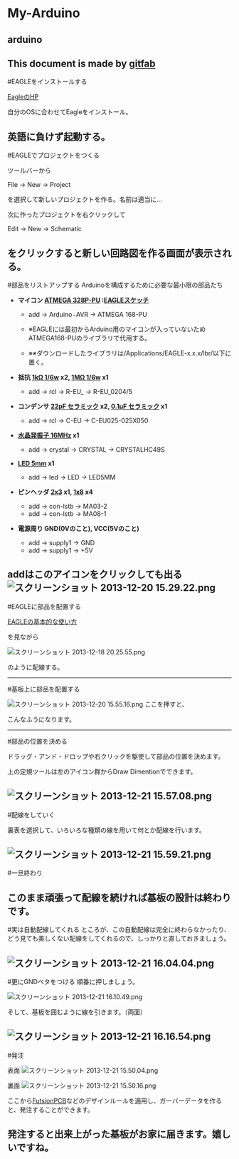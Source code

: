 # My-Arduino
## arduino
This document is made by [gitfab](http://gitfab.org)
---
#EAGLEをインストールする

[EagleのHP](http://www.cadsoftusa.com/download-eagle/?language=en)

自分のOSに合わせてEagleをインストール。

英語に負けず起動する。
---
#EAGLEでプロジェクトをつくる

ツールバーから

File -&gt; New -&gt; Project

を選択して新しいプロジェクトを作る。名前は適当に…

次に作ったプロジェクトを右クリックして

Edit -&gt; New -&gt; Schematic

をクリックすると新しい回路図を作る画面が表示される。
---
#部品をリストアップする
Arduinoを構成するために必要な最小限の部品たち

* **マイコン [ATMEGA 328P-PU](http://akizukidenshi.com/catalog/g/gI-03142/) :[EAGLEスケッチ](http://www.faludi.com/2008/10/07/arduino-avr-library-for-eagle-layout-editor/)**
    * add -&gt; Arduino−AVR -&gt; ATMEGA 168-PU

    * ※EAGLEには最初からArduino用のマイコンが入っていないためATMEGA168-PUのライブラリで代用する。

    * ※※ダウンロードしたライブラリは/Applications/EAGLE-x.x.x/lbr/以下に置く。


* **抵抗 [1kΩ 1/6w](http://akizukidenshi.com/catalog/g/gR-16102/) x2, [1MΩ 1/6w](http://akizukidenshi.com/catalog/g/gR-16105/) x1**
    * add -&gt; rcl -&gt; R-EU_ -&gt; R-EU_0204/5

* **コンデンサ [22pF セラミック](http://akizukidenshi.com/catalog/g/gP-04060/) x2, [0.1μF セラミック](http://akizukidenshi.com/catalog/g/gP-00090/) x1**
    * add -&gt; rcl -&gt; C-EU -&gt; C-EU025-025X050

* **[水晶発振子 16MHz](http://akizukidenshi.com/catalog/g/gP-00545/) x1**
    * add -&gt; crystal -&gt; CRYSTAL -&gt; CRYSTALHC49S

* **[LED 5mm](http://akizukidenshi.com/catalog/g/gI-04781/) x1**
    * add -&gt; led -&gt; LED -&gt; LED5MM

* **ピンヘッダ [2x3](http://akizukidenshi.com/catalog/g/gC-00082/) x1, [1x8](http://akizukidenshi.com/catalog/g/gC-00167/) x4**
    * add -&gt; con-lstb -&gt; MA03-2
    * add -&gt; con-lstb -&gt; MA08-1

* **電源周り GND(0Vのこと), VCC(5Vのこと)**
    * add -&gt; supply1 -&gt; GND
    * add -&gt; supply1 -&gt; +5V


addはこのアイコンをクリックしても出る
![スクリーンショット 2013-12-20 15.29.22.png](https://raw.github.com/EnsekiTT/My-Arduino/master/gitfab/resources/スクリーンショット-2013-12-20-15.29.22.png)
---
#EAGLEに部品を配置する

[EAGLEの基本的な使い方](http://www.picfun.com/Eagleframe.html)

を見ながら

![スクリーンショット 2013-12-18 20.25.55.png](https://raw.github.com/EnsekiTT/My-Arduino/master/gitfab/resources/スクリーンショット-2013-12-18-20.25.55.png)

のように配線する。

---
#基板上に部品を配置する

![スクリーンショット 2013-12-20 15.55.16.png](https://raw.github.com/EnsekiTT/My-Arduino/master/)
ここを押すと、

こんなふうになります。

---
#部品の位置を決める

ドラッグ・アンド・ドロップや右クリックを駆使して部品の位置を決めます。

上の定規ツールは左のアイコン群からDraw Dimentionでできます。

![スクリーンショット 2013-12-21 15.57.08.png](https://raw.github.com/EnsekiTT/My-Arduino/master/)
---
#配線をしていく



裏表を選択して、いろいろな種類の線を用いて何とか配線を行います。

![スクリーンショット 2013-12-21 15.59.21.png](https://raw.github.com/EnsekiTT/My-Arduino/master/)
---
#一旦終わり

このまま頑張って配線を続ければ基板の設計は終わりです。
---
#実は自動配線してくれる
ところが、この自動配線は完全に終わらなかったり、どう見ても美しくない配線をしてくれるので、しっかりと直しておきましょう。

![スクリーンショット 2013-12-21 16.04.04.png](https://raw.github.com/EnsekiTT/My-Arduino/master/)
---
#更にGNDベタをつける
順番に押しましょう。

![スクリーンショット 2013-12-21 16.10.49.png](https://raw.github.com/EnsekiTT/My-Arduino/master/)

そして、基板を囲むように線を引きます。（両面）



![スクリーンショット 2013-12-21 16.16.54.png](https://raw.github.com/EnsekiTT/My-Arduino/master/)
---
#発注

表面
![スクリーンショット 2013-12-21 15.50.04.png](https://raw.github.com/EnsekiTT/My-Arduino/master/)

裏面
![スクリーンショット 2013-12-21 15.50.16.png](https://raw.github.com/EnsekiTT/My-Arduino/master/)

ここから[FutsionPCB](http://www.seeedstudio.com/service/index.php?r=site/pcbService)などのデザインルールを適用し、ガーバーデータを作ると、発注することができます。

発注すると出来上がった基板がお家に届きます。嬉しいですね。
---
